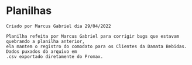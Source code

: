 # Planilhas
    Criado por Marcus Gabriel dia 29/04/2022
    
    Planilha refeita por Marcus Gabriel para corrigir bugs que estavam quebrando a planilha anterior, 
    ela mantem o registro do comodato para os Clientes da Damata Bebidas. Dados puxados do arquivo em 
    .csv exportado diretamente do Promax.
